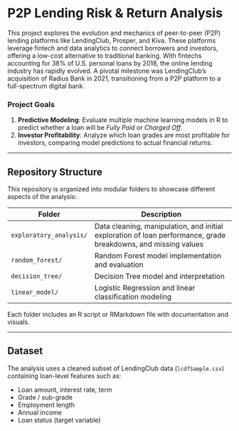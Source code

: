 #  P2P Lending Risk & Return Analysis

This project explores the evolution and mechanics of peer-to-peer (P2P) lending platforms like LendingClub, Prosper, and Kiva. These platforms leverage fintech and data analytics to connect borrowers and investors, offering a low-cost alternative to traditional banking. With fintechs accounting for 38% of U.S. personal loans by 2018, the online lending industry has rapidly evolved. A pivotal milestone was LendingClub’s acquisition of Radius Bank in 2021, transitioning from a P2P platform to a full-spectrum digital bank.

###  Project Goals

1. **Predictive Modeling**: Evaluate multiple machine learning models in R to predict whether a loan will be *Fully Paid* or *Charged Off*.
2. **Investor Profitability**: Analyze which loan grades are most profitable for investors, comparing model predictions to actual financial returns.

---

##  Repository Structure

This repository is organized into modular folders to showcase different aspects of the analysis:

| Folder | Description |
|--------|-------------|
| `exploratory_analysis/` | Data cleaning, manipulation, and initial exploration of loan performance, grade breakdowns, and missing values |
| `random_forest/` | Random Forest model implementation and evaluation |
| `decision_tree/` | Decision Tree model and interpretation |
| `linear_model/` | Logistic Regression and linear classification modeling |


Each folder includes an R script or RMarkdown file with documentation and visuals.

---

##  Dataset

The analysis uses a cleaned subset of LendingClub data (`lcdfSample.csv`) containing loan-level features such as:
- Loan amount, interest rate, term
- Grade / sub-grade
- Employment length
- Annual income
- Loan status (target variable)
